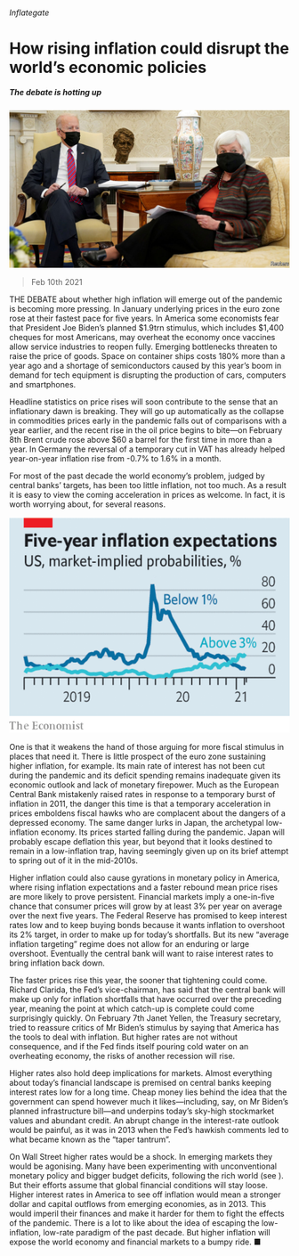 ###### Inflategate

# How rising inflation could disrupt the world’s economic policies 

##### The debate is hotting up 

![image](images/20210213_ldp501.jpg) 

> Feb 10th 2021 


THE DEBATE about whether high inflation will emerge out of the pandemic is becoming more pressing. In January underlying prices in the euro zone rose at their fastest pace for five years. In America some economists fear that President Joe Biden’s planned $1.9trn stimulus, which includes $1,400 cheques for most Americans, may overheat the economy once vaccines allow service industries to reopen fully. Emerging bottlenecks threaten to raise the price of goods. Space on container ships costs 180% more than a year ago and a shortage of semiconductors caused by this year’s boom in demand for tech equipment is disrupting the production of cars, computers and smartphones.


Headline statistics on price rises will soon contribute to the sense that an inflationary dawn is breaking. They will go up automatically as the collapse in commodities prices early in the pandemic falls out of comparisons with a year earlier, and the recent rise in the oil price begins to bite—on February 8th Brent crude rose above $60 a barrel for the first time in more than a year. In Germany the reversal of a temporary cut in VAT has already helped year-on-year inflation rise from -0.7% to 1.6% in a month.



For most of the past decade the world economy’s problem, judged by central banks’ targets, has been too little inflation, not too much. As a result it is easy to view the coming acceleration in prices as welcome. In fact, it is worth worrying about, for several reasons.

![image](images/20210213_LDC701.png) 



One is that it weakens the hand of those arguing for more fiscal stimulus in places that need it. There is little prospect of the euro zone sustaining higher inflation, for example. Its main rate of interest has not been cut during the pandemic and its deficit spending remains inadequate given its economic outlook and lack of monetary firepower. Much as the European Central Bank mistakenly raised rates in response to a temporary burst of inflation in 2011, the danger this time is that a temporary acceleration in prices emboldens fiscal hawks who are complacent about the dangers of a depressed economy. The same danger lurks in Japan, the archetypal low-inflation economy. Its prices started falling during the pandemic. Japan will probably escape deflation this year, but beyond that it looks destined to remain in a low-inflation trap, having seemingly given up on its brief attempt to spring out of it in the mid-2010s.


Higher inflation could also cause gyrations in monetary policy in America, where rising inflation expectations and a faster rebound mean price rises are more likely to prove persistent. Financial markets imply a one-in-five chance that consumer prices will grow by at least 3% per year on average over the next five years. The Federal Reserve has promised to keep interest rates low and to keep buying bonds because it wants inflation to overshoot its 2% target, in order to make up for today’s shortfalls. But its new “average inflation targeting” regime does not allow for an enduring or large overshoot. Eventually the central bank will want to raise interest rates to bring inflation back down.


The faster prices rise this year, the sooner that tightening could come. Richard Clarida, the Fed’s vice-chairman, has said that the central bank will make up only for inflation shortfalls that have occurred over the preceding year, meaning the point at which catch-up is complete could come surprisingly quickly. On February 7th Janet Yellen, the Treasury secretary, tried to reassure critics of Mr Biden’s stimulus by saying that America has the tools to deal with inflation. But higher rates are not without consequence, and if the Fed finds itself pouring cold water on an overheating economy, the risks of another recession will rise.


Higher rates also hold deep implications for markets. Almost everything about today’s financial landscape is premised on central banks keeping interest rates low for a long time. Cheap money lies behind the idea that the government can spend however much it likes—including, say, on Mr Biden’s planned infrastructure bill—and underpins today’s sky-high stockmarket values and abundant credit. An abrupt change in the interest-rate outlook would be painful, as it was in 2013 when the Fed’s hawkish comments led to what became known as the “taper tantrum”.


On Wall Street higher rates would be a shock. In emerging markets they would be agonising. Many have been experimenting with unconventional monetary policy and bigger budget deficits, following the rich world (see ). But their efforts assume that global financial conditions will stay loose. Higher interest rates in America to see off inflation would mean a stronger dollar and capital outflows from emerging economies, as in 2013. This would imperil their finances and make it harder for them to fight the effects of the pandemic. There is a lot to like about the idea of escaping the low-inflation, low-rate paradigm of the past decade. But higher inflation will expose the world economy and financial markets to a bumpy ride. ■

